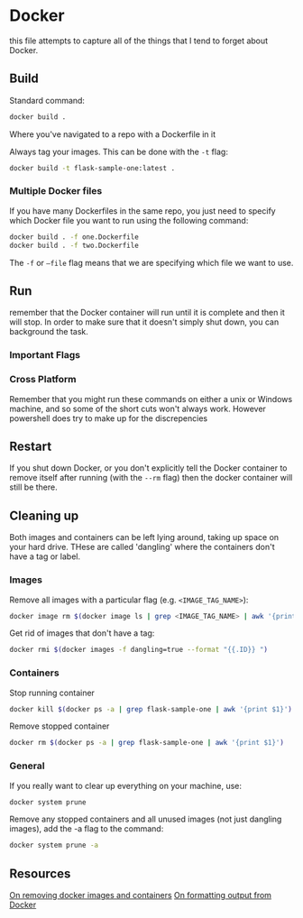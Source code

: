 # Docker
this file attempts to capture all of the things that I tend to forget about Docker.

## Build
Standard command:
```bash
docker build .
```
Where you've navigated to a repo with a Dockerfile in it

Always tag your images. This can be done with the `-t` flag:
```bash
docker build -t flask-sample-one:latest .
```
### Multiple Docker files
If you have many Dockerfiles in the same repo, you just need to specify which Docker file you want to run using the following command:
```bash
docker build . -f one.Dockerfile
docker build . -f two.Dockerfile
```
The `-f` or `—file` flag means that we are specifying which file we want to use.

## Run

remember that the Docker container will run until it is complete and then it will stop. In order to make sure that it doesn't simply shut down, you can background the task.

### Important Flags

### Cross Platform
Remember that you might run these commands on either a unix or Windows machine, and so some of the short cuts won't always work. However powershell does try to make up for the discrepencies

## Restart
If you shut down Docker, or you don't explicitly tell the Docker container to remove itself after running (with the `--rm` flag) then the docker container will still be there.

## Cleaning up
Both images and containers can be left lying around, taking up space on your hard drive. THese are called 'dangling' where the containers don't have a tag or label.

### Images
Remove all images with a particular flag (e.g. `<IMAGE_TAG_NAME>`):
```bash
docker image rm $(docker image ls | grep <IMAGE_TAG_NAME> | awk '{print $3}')
```

Get rid of images that don't have a tag:
```bash
docker rmi $(docker images -f dangling=true --format "{{.ID}} ")
```
### Containers
Stop running container
```bash
docker kill $(docker ps -a | grep flask-sample-one | awk '{print $1}')
```

Remove stopped container
```bash
docker rm $(docker ps -a | grep flask-sample-one | awk '{print $1}')
```
### General
If you really want to clear up everything on your machine, use:
```bash
docker system prune
```
Remove any stopped containers and all unused images (not just dangling images), add the -a flag to the command:
```bash
docker system prune -a
```

## Resources
[On removing docker images and containers](https://www.digitalocean.com/community/tutorials/how-to-remove-docker-images-containers-and-volumes)
[On formatting output from Docker](https://docs.docker.com/engine/reference/commandline/images/#format-the-output)
